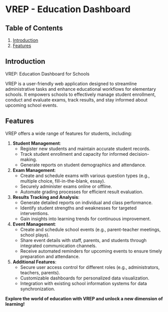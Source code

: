 # VREP - Education Dashboard

## Table of Contents
1. [Introduction](#introduction)
2. [Features](#features)

## Introduction

VREP: Education Dashboard for Schools

VREP is a user-friendly web application designed to streamline administrative tasks and enhance educational workflows for elementary schools. It empowers schools to effectively manage student enrollment, conduct and evaluate exams, track results, and stay informed about upcoming school events.

## Features

VREP offers a wide range of features for students, including:

1. **Student Management**:
      - Register new students and maintain accurate student records.
      - Track student enrollment and capacity for informed decision-making.
      - Generate reports on student demographics and attendance.
3. **Exam Management**:
      - Create and schedule exams with various question types (e.g., multiple choice, fill-in-the-blank, essay).
      - Securely administer exams online or offline.
      - Automate grading processes for efficient result evaluation.
4. **Results Tracking and Analysis**:
      - Generate detailed reports on individual and class performance.
      - Identify student strengths and weaknesses for targeted interventions.
      - Gain insights into learning trends for continuous improvement.
5. **Event Management**:
      - Create and schedule school events (e.g., parent-teacher meetings, school plays).
      - Share event details with staff, parents, and students through integrated communication channels.
      - Receive automated reminders for upcoming events to ensure timely preparation and attendance.
6. **Additional Features**:
      - Secure user access control for different roles (e.g., administrators, teachers, parents).
      - Customizable dashboards for personalized data visualization.
      - Integration with existing school information systems for data synchronization.



**Explore the world of education with VREP and unlock a new dimension of learning!**
